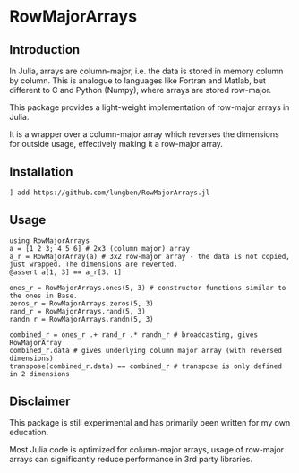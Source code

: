 # RowMajorArrays

## Introduction

In Julia, arrays are column-major, i.e. the data is stored in memory column by column. This is analogue to languages like Fortran and Matlab, but different to C and Python (Numpy), where arrays are stored row-major.

This package provides a light-weight implementation of row-major arrays in Julia.

It is a wrapper over a column-major array which reverses the dimensions for outside usage, effectively making it a row-major array.

## Installation

    ] add https://github.com/lungben/RowMajorArrays.jl

## Usage

    using RowMajorArrays
    a = [1 2 3; 4 5 6] # 2x3 (column major) array
    a_r = RowMajorArray(a) # 3x2 row-major array - the data is not copied, just wrapped. The dimensions are reverted.
    @assert a[1, 3] == a_r[3, 1]

    ones_r = RowMajorArrays.ones(5, 3) # constructor functions similar to the ones in Base.
    zeros_r = RowMajorArrays.zeros(5, 3)
    rand_r = RowMajorArrays.rand(5, 3)
    randn_r = RowMajorArrays.randn(5, 3)

    combined_r = ones_r .+ rand_r .* randn_r # broadcasting, gives RowMajorArray
    combined_r.data # gives underlying column major array (with reversed dimensions)
    transpose(combined_r.data) == combined_r # transpose is only defined in 2 dimensions

## Disclaimer

This package is still experimental and has primarily been written for my own education.

Most Julia code is optimized for column-major arrays, usage of row-major arrays can significantly reduce performance in 3rd party libraries.

